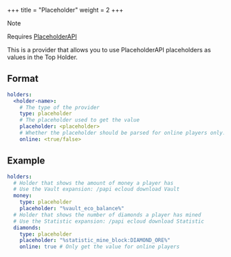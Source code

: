 +++
title = "Placeholder"
weight = 2
+++

> [!NOTE]
> Requires [PlaceholderAPI](https://www.spigotmc.org/resources/placeholderapi.6245/)

This is a provider that allows you to use PlaceholderAPI placeholders as values in the Top Holder.

## Format

```yaml
holders:
  <holder-name>:
    # The type of the provider
    type: placeholder
    # The placeholder used to get the value
    placeholder: <placeholder>
    # Whether the placeholder should be parsed for online players only. Default is false (all players)
    online: <true/false>
```

## Example

```yaml
holders:
  # Holder that shows the amount of money a player has
  # Use the Vault expansion: /papi ecloud download Vault
  money:
    type: placeholder
    placeholder: "%vault_eco_balance%"
  # Holder that shows the number of diamonds a player has mined
  # Use the Statistic expansion: /papi ecloud download Statistic
  diamonds:
    type: placeholder
    placeholder: "%statistic_mine_block:DIAMOND_ORE%"
    online: true # Only get the value for online players
```
